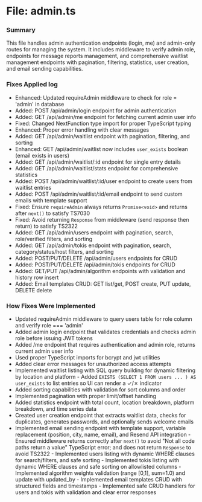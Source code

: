 # File: admin.ts

### Summary
This file handles admin authentication endpoints (login, me) and admin-only routes for managing the system. It includes middleware to verify admin role, endpoints for message reports management, and comprehensive waitlist management endpoints with pagination, filtering, statistics, user creation, and email sending capabilities.

### Fixes Applied log
- Enhanced: Updated requireAdmin middleware to check for role = 'admin' in database
- Added: POST /api/admin/login endpoint for admin authentication
- Added: GET /api/admin/me endpoint for fetching current admin user info
- Fixed: Changed NextFunction type import for proper TypeScript typing
- Enhanced: Proper error handling with clear messages
- Added: GET /api/admin/waitlist endpoint with pagination, filtering, and sorting
- Enhanced: GET /api/admin/waitlist now includes `user_exists` boolean (email exists in users)
- Added: GET /api/admin/waitlist/:id endpoint for single entry details
- Added: GET /api/admin/waitlist/stats endpoint for comprehensive statistics
- Added: POST /api/admin/waitlist/:id/user endpoint to create users from waitlist entries
- Added: POST /api/admin/waitlist/:id/email endpoint to send custom emails with template support
- Fixed: Ensure `requireAdmin` always returns `Promise<void>` and returns after `next()` to satisfy TS7030
- Fixed: Avoid returning `Response` from middleware (send response then return) to satisfy TS2322
 - Added: GET /api/admin/users endpoint with pagination, search, role/verified filters, and sorting
 - Added: GET /api/admin/tokis endpoint with pagination, search, category/status/host filters, and sorting
 - Added: POST/PUT/DELETE /api/admin/users endpoints for CRUD
 - Added: POST/PUT/DELETE /api/admin/tokis endpoints for CRUD
 - Added: GET/PUT /api/admin/algorithm endpoints with validation and history row insert
 - Added: Email templates CRUD: GET list/get, POST create, PUT update, DELETE delete

### How Fixes Were Implemented
- Updated requireAdmin middleware to query users table for role column and verify role === 'admin'
- Added admin login endpoint that validates credentials and checks admin role before issuing JWT tokens
- Added /me endpoint that requires authentication and admin role, returns current admin user info
- Used proper TypeScript imports for bcrypt and jwt utilities
- Added clear error messages for unauthorized access attempts
- Implemented waitlist listing with SQL query building for dynamic filtering by location and platform
\- Added `EXISTS (SELECT 1 FROM users ... ) AS user_exists` to list entries so UI can render a ✓/✗ indicator
- Added sorting capabilities with validation for sort columns and order
- Implemented pagination with proper limit/offset handling
- Added statistics endpoint with total count, location breakdown, platform breakdown, and time series data
- Created user creation endpoint that extracts waitlist data, checks for duplicates, generates passwords, and optionally sends welcome emails
- Implemented email sending endpoint with template support, variable replacement (position, city, name, email), and Resend API integration
\- Ensured middleware returns correctly after `next()` to avoid "Not all code paths return a value" TypeScript error; and does not return `Response` to avoid TS2322
\- Implemented users listing with dynamic WHERE clauses for search/filters, and safe sorting
\- Implemented tokis listing with dynamic WHERE clauses and safe sorting on allowlisted columns
\- Implemented algorithm weights validation (range [0,1], sum=1.0) and update with updated_by
\- Implemented email templates CRUD with structured fields and timestamps
\- Implemented safe CRUD handlers for users and tokis with validation and clear error responses

